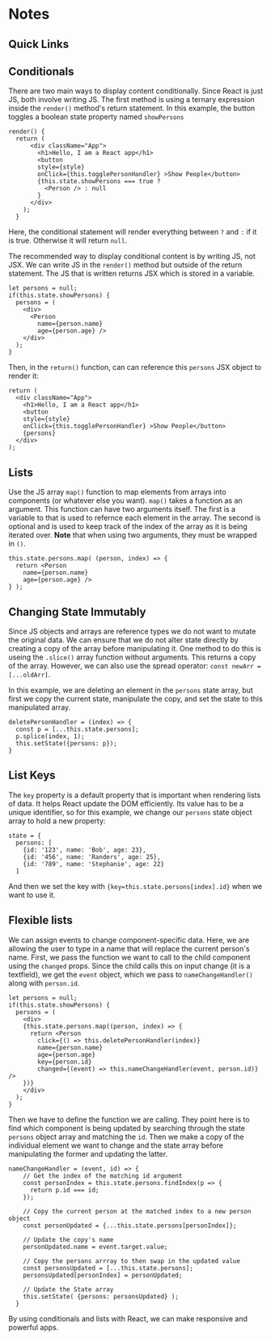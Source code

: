 # Notes

## Quick Links
[]()

## Conditionals
There are two main ways to display content conditionally. Since React is just JS, both involve writing JS. The first method is using a ternary expression inside the `render()` method's return statement. In this example, the button toggles a boolean state property named `showPersons`
```
render() {
  return (
      <div className="App">
        <h1>Hello, I am a React app</h1>
        <button 
        style={style}
        onClick={this.togglePersonHandler} >Show People</button>
        {this.state.showPersons === true ?
          <Person /> : null
        }
      </div>
    );
  }
```
Here, the conditional statement will render everything between `?` and `:` if it is true. Otherwise it will return `null`.

The recommended way to display conditional content is by writing JS, not JSX. We can write JS in the `render()` method but outside of the return statement. The JS  that is written returns JSX which is stored in a variable. 
```
let persons = null;
if(this.state.showPersons) {
  persons = (
    <div>
      <Person 
        name={person.name}
        age={person.age} />
    </div>
  );
}
```
Then, in the `return()` function, can can reference this `persons` JSX object to render it:
```
return (
  <div className="App">
    <h1>Hello, I am a React app</h1>
    <button 
    style={style}
    onClick={this.togglePersonHandler} >Show People</button>
    {persons}
  </div>
);
```

## Lists
Use the JS array `map()` function to map elements from arrays into components (or whatever else you want). `map()` takes a function as an argument. This function can have two arguments itself. The first is a variable to that is used to refernce each element in the array. The second is optional and is used to keep track of the index of the array as it is being iterated over. **Note** that when using two arguments, they must be wrapped in `()`.
```
this.state.persons.map( (person, index) => {
  return <Person
    name={person.name}
    age={person.age} />
} );
```

## Changing State Immutably
Since JS objects and arrays are reference types we do not want to mutate the original data. We can ensure that we do not alter state directly by creating a copy of the array before manipulating it. One method to do this is useing the `.slice()` array function without arguments. This returns a copy of the array. However, we can also use the spread operator: `const newArr = [...oldArr]`. 

In this example, we are deleting an element in the `persons` state array, but first we copy the current state, manipulate the copy, and set the state to this manipulated array.
```
deletePersonHandler = (index) => {
  const p = [...this.state.persons];
  p.splice(index, 1);
  this.setState({persons: p});
}
```

## List Keys
The `key` property is a default property that is important when rendering lists of data. It helps React update the DOM efficiently. Its value has to be a unique identifier, so for this example, we change our `persons` state object array to hold a new property:
```
state = {
  persons: [
    {id: '123', name: 'Bob', age: 23},
    {id: '456', name: 'Randers', age: 25},
    {id: '789', name: 'Stephanie', age: 22}
  ]
```
And then we set the key with `{key=this.state.persons[index].id}` when we want to use it.

## Flexible lists
We can assign events to change component-specific data. Here, we are allowing the user to type in a name that will replace the current person's name. First, we pass the function we want to call to the child component using the `changed` props. Since the child calls this on input change (it is a textfield), we get the `event` object, which we pass to `nameChangeHandler()` along with `person.id`.
```
let persons = null;
if(this.state.showPersons) {
  persons = (
    <div>
    {this.state.persons.map((person, index) => {
      return <Person 
        click={() => this.deletePersonHandler(index)}
        name={person.name}
        age={person.age}
        key={person.id}
        changed={(event) => this.nameChangeHandler(event, person.id)} />
    })}
    </div>
  );
}
```
Then we have to define the function we are calling. They point here is to find which component is being updated by searching through the state `persons` object array and matching the `id`. Then we make a copy of the individual element we want to change and the state array before manipulating the former and updating the latter. 
```
nameChangeHandler = (event, id) => {
    // Get the index of the matching id argument
    const personIndex = this.state.persons.findIndex(p => {
      return p.id === id;
    });

    // Copy the current person at the matched index to a new person object
    const personUpdated = {...this.state.persons[personIndex]};

    // Update the copy's name
    personUpdated.name = event.target.value;

    // Copy the persons arrray to then swap in the updated value
    const personsUpdated = [...this.state.persons];
    personsUpdated[personIndex] = personUpdated;

    // Update the State array
    this.setState( {persons: personsUpdated} );
  }
```
By using conditionals and lists with React, we can make responsive and powerful apps. 